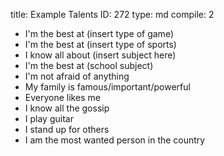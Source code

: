 title:          Example Talents
ID:             272
type:           md
compile:        2


- I'm the best at (insert type of game)
- I'm the best at (insert type of sports)
- I know all about (insert subject here)
- I'm the best at (school subject)
- I'm not afraid of anything
- My family is famous/important/powerful
- Everyone likes me
- I know all the gossip
- I play guitar
- I stand up for others
- I am the most wanted person in the country